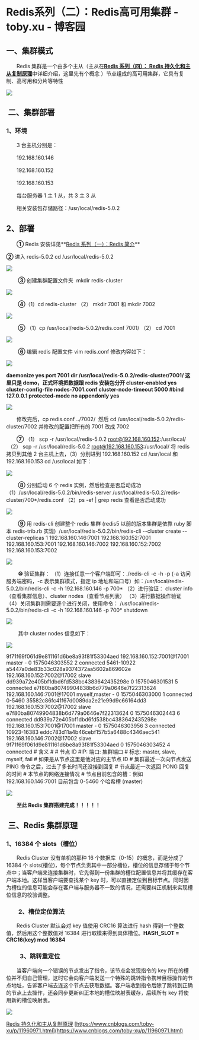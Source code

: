 # Redis系列（二）：Redis高可用集群 - toby.xu - 博客园
## 一、集群模式

　　Redis 集群是一个由多个主从（主从在[**Redis 系列（四）：** **Redis 持久化和主从复制原理**](https://www.cnblogs.com/toby-xu/p/11973477.html)中详细介绍，这里先有个概念 ）节点组成的高可用集群，它具有复制、高可用和分片等特性

![](https://img2018.cnblogs.com/i-beta/1761778/201911/1761778-20191129233417339-819003963.png)

##  二、集群部署

### 1、环境

　　3 台主机分别是：

　　192.168.160.146

　　192.168.160.152

　　192.168.160.153

　　每台服务器 1 主 1 从，共 3 主 3 从

　　相关安装包存储路径：/usr/local/redis-5.0.2

## 2、部署

　　**①** Redis 安装详见**[Redis 系列（一）：Redis 简介](https://www.cnblogs.com/toby-xu/p/11715704.html)**

**②** 进入 redis-5.0.2 cd /usr/local/redis-5.0.2

![](https://img2018.cnblogs.com/i-beta/1761778/201911/1761778-20191129235106275-1022232349.png)

 　　**③** 创建集群配置文件夹  mkdir redis-cluster

![](https://img2018.cnblogs.com/i-beta/1761778/201911/1761778-20191129235257852-1029733712.png)

 　　**④**（1）cd redis-cluster （2） mkdir 7001 和 mkdir 7002

![](https://img2018.cnblogs.com/i-beta/1761778/201911/1761778-20191129235619359-307618339.png)

 　　**⑤** （1）cp /usr/local/redis-5.0.2/redis.conf 7001/ （2） cd 7001

![](https://img2018.cnblogs.com/i-beta/1761778/201911/1761778-20191129235805859-1108395291.png)

 　　**⑥** 编辑 redis 配置文件 vim redis.conf 修改内容如下：

![](https://common.cnblogs.com/images/copycode.gif)

**daemonize yes
port 7001
dir /usr/local/redis-5.0.2/redis-cluster/7001/ 这里只是 demo，正式环境把数据跟 redis 安装包分开
cluster-enabled yes
cluster-config-file nodes-7001.conf
cluster-node-timeout 5000
\#bind 127.0.0.1
protected-mode no
appendonly yes**

![](https://common.cnblogs.com/images/copycode.gif)

　　修改完后，cp redis.conf ../7002/  然后 cd /usr/local/redis-5.0.2/redis-cluster/7002 并修改的配置把所有的 7001 改成 7002

　　**⑦** （1） scp -r /usr/local/redis-5.0.2 root@192.168.160.152:/usr/local/   （2） scp -r /usr/local/redis-5.0.2 root@192.168.160.153:/usr/local/ 将 redis 拷贝到其他 2 台主机上去，（3）分别进到 192.168.160.152 cd /usr/local 和 192.168.160.153 cd /usr/local 如下：

![](https://img2018.cnblogs.com/i-beta/1761778/201911/1761778-20191130002454811-316914070.png)

 　　**⑧** 分别启动 6 个 redis 实例，然后检查是否启动成功 （1）/usr/local/redis-5.0.2/bin/redis-server /usr/local/redis-5.0.2/redis-cluster/700\*/redis.conf （2）ps -ef | grep redis 查看是否启动成功

![](https://img2018.cnblogs.com/i-beta/1761778/201911/1761778-20191130003658091-388936305.png)

 　　**⑨** 用 redis-cli 创建整个 redis 集群 (redis5 以前的版本集群是依靠 ruby 脚本 redis-trib.rb 实现)  /usr/local/redis-5.0.2/bin/redis-cli --cluster create --cluster-replicas 1 192.168.160.146:7001 192.168.160.152:7001 192.168.160.153:7001 192.168.160.146:7002 192.168.160.152:7002 192.168.160.153:7002 

![](https://img2018.cnblogs.com/i-beta/1761778/201911/1761778-20191130004725671-118726230.png)

 　　**⑩** 验证集群： （1）连接任意一个客户端即可：./redis-cli -c -h -p (-a 访问服务端密码，-c 表示集群模式，指定 ip 地址和端口号）如：/usr/local/redis-5.0.2/bin/redis-cli -c -h 192.168.160.146 -p 700\* （2）进行验证： cluster info（查看集群信息）、cluster nodes（查看节点列表） （3）进行数据操作验证 （4）关闭集群则需要逐个进行关闭，使用命令： /usr/local/redis-5.0.2/bin/redis-cli -c -h 192.168.160.146 -p 700\* shutdown

![](https://img2018.cnblogs.com/i-beta/1761778/201911/1761778-20191130005206284-596834218.png)

 　　其中 cluster nodes 信息如下：

![](https://common.cnblogs.com/images/copycode.gif)

9f71f69f061d9e811161d6be8a93f81f53304aed 192.168.160.152:7001@17001 master - 0 1575046303552 2 connected 5461-10922 a5447a0de83b33c028a9374372aa5602a869602e 192.168.160.152:7002@17002 slave dd939a72e405bf1dbd6fd538bc4383642435298e 0 1575046301531 5 connected
e7f80ba80749904838b6d779a0646e7f22313624 192.168.160.146:7001@17001 myself,master - 0 1575046303000 1 connected 0-5460 35582c86fc41f67d0089da2e21e99d9c66164dd3 192.168.160.153:7002@17002 slave e7f80ba80749904838b6d779a0646e7f22313624 0 1575046302443 6 connected
dd939a72e405bf1dbd6fd538bc4383642435298e 192.168.160.153:7001@17001 master - 0 1575046303956 3 connected 10923-16383 eddc783d11a4b46cebf157b5a6488c4346aec541 192.168.160.146:7002@17002 slave 9f71f69f061d9e811161d6be8a93f81f53304aed 0 1575046303452 4 connected
\# 含义 #
\# 节点 ID
\#IP: 端口: 集群端口
\# 标志: master, slave, myself, fail
\# 如果是从节点这里是他对应的主节点 ID
\# 集群最近一次向节点发送 PING 命令之后，过去了多长时间还没接到回复
\# 节点最近一次返回 PONG 回复的时间
\# 本节点的网络连接情况
\# 节点目前包含的槽：例如 192.168.160.146:7001 目前包含 0-5460 个哈希槽 (master)

![](https://common.cnblogs.com/images/copycode.gif)

　　**至此 Redis 集群搭建完成！！！！！**

##  三、**Redis 集群原理**

### **1、16384 个 slots（**槽位**）**

　　Redis Cluster 没有单机的那种 16 个数据库（0-15）的概念，而是分成了 16384 个 slots(槽位)，每个节点负责其中一部分槽位，槽位的信息存储于每个节点中；当客户端来连接集群时，它先得到一份集群的槽位配置信息并将其缓存在客户端本地。这样当客户端要查找某个 key 时，可以直接定位到目标节点。同时因为槽位的信息可能会存在客户端与服务器不一致的情况，还需要纠正机制来实现槽位信息的校验调整。

### 　　2、**槽位定位算法**

　　Redis Cluster 默认会对 key 值使用 CRC16 算法进行 hash 得到一个整数值，然后用这个整数值对 16384 进行取模来得到具体槽位。**HASH_SLOT = CRC16(key) mod 16384**

###  　　3、跳转重定位　

　　当客户端向一个错误的节点发出了指令，该节点会发现指令的 key 所在的槽位并不归自己管理，这时它会向客户端发送一个特殊的跳转指令携带目标操作的节点地址，告诉客户端去连这个节点去获取数据。客户端收到指令后除了跳转到正确的节点上去操作，还会同步更新纠正本地的槽位映射表缓存，后续所有 key 将使用新的槽位映射表。

![](https://img2018.cnblogs.com/i-beta/1761778/201911/1761778-20191130144732436-1865081885.png)

[Redis 持久化和主从复制原理](https://www.cnblogs.com/toby-xu/p/11973477.html) 
 [https://www.cnblogs.com/toby-xu/p/11960971.html](https://www.cnblogs.com/toby-xu/p/11960971.html)
